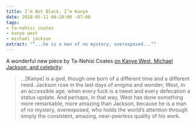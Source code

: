 ```yaml
---
title: I’m Not Black, I’m Kanye
date: 2018-05-12 00:20:00 -07:00
tags:
- ta-nehisi coates
- kanye west
- michael jackson
extract: "“...he is a man of no mystery, overexposed...”"
---
```


A wonderful new piece by Ta-Nehisi Coates [on Kanye West, Michael Jackson, and celebrity](https://www.theatlantic.com/entertainment/archive/2018/05/im-not-black-im-kanye/559763/): 

> ...[Kanye] is a god, though one born of a different time and a different need. Jackson rose in the last days of enigma and wonder; West, in an accessible age, when every fuck is a tweet and every defecation a status update. And perhaps, in that way, West has done something more remarkable, more amazing than Jackson, because he is a man of no mystery, overexposed, who holds the world’s attention through simply the consistent, amazing, near-peerless quality of his work.

